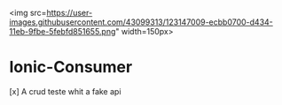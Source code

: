 <img src=https://user-images.githubusercontent.com/43099313/123147009-ecbb0700-d434-11eb-9fbe-5febfd851655.png" width=150px></img>

# Ionic-Consumer
[x] A crud teste whit a fake api
